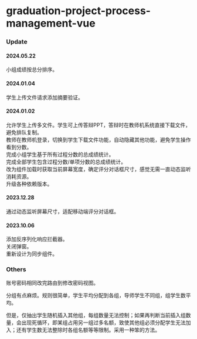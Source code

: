# graduation-project-process-management-vue

### Update
#### 2024.05.22
小组成绩按总分排序。

#### 2024.01.04
学生上传文件请求添加摘要验证。  

#### 2024.01.02
允许学生上传多文件。学生可上传答辩PPT，答辩时在教师机系统直接下载文件，避免排队复制。  
教师在教师机登录，切换到学生下载文件功能，自动隐藏其他功能，避免学生操作看到分数。  
完成小组学生基于所有过程分数的总成绩统计。  
完成全部学生包含过程分数/单项分数的总成绩统计。  
改为组件加载时获取当前屏幕宽度，确定评分对话框尺寸，感觉无需一直动态监听消耗资源。   
升级各种依赖版本。

#### 2023.12.28
通过动态监听屏幕尺寸，适配移动端评分对话框。

#### 2023.10.06
添加反序列化响应拦截器。  
关闭弹窗。  
重新设计为同步组件。   

### Others
账号密码相同改完路由到修改密码视图。  

分组有点麻烦。规则很简单，学生平均分配到各组，导师学生不同组，组学生数平均。

但是，仅抽出学生随机插入其他组，每组数量无法控制；如果再判断当前插入组数量，会出现死循环，即某组占用另一组过多名额，致使其他组必须分配学生无法加入；还有学生数无法整除时各组名额等等限制。采用一种笨的方法。
